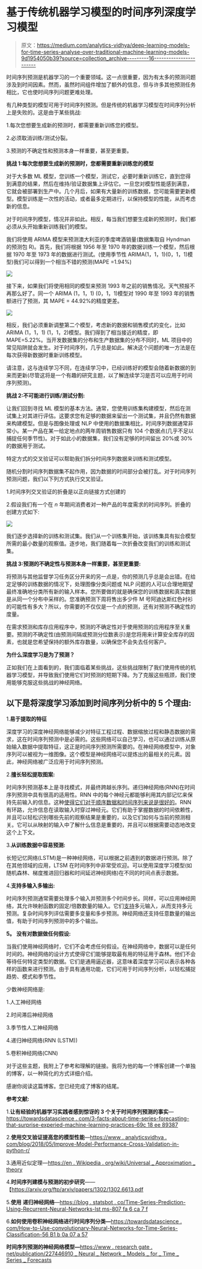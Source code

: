 # 基于传统机器学习模型的时间序列深度学习模型

> 原文：<https://medium.com/analytics-vidhya/deep-learning-models-for-time-series-analyse-over-traditional-machine-learning-models-9d1954050b39?source=collection_archive---------16----------------------->

时间序列预测是机器学习的一个重要领域。这一点很重要，因为有太多的预测问题涉及到时间因素。然而，虽然时间组件增加了额外的信息，但与许多其他预测任务相比，它也使时间序列问题更难处理。

有几种类型的模型可用于时间序列预测。但是传统的机器学习模型在时间序列分析上是失败的。这是由于某些挑战:

1.每次您想要生成新的预测时，都需要重新训练您的模型。

2.必须取消训练/测试分裂。

3.预测的不确定性和预测本身一样重要，甚至更重要。

**挑战 1:每次您想要生成新的预测时，您都需要重新训练您的模型**

对于大多数 ML 模型，您训练一个模型，测试它，必要时重新训练它，直到您得到满意的结果，然后在维持/验证数据集上评估它。一旦您对模型性能感到满意，它就会被部署到生产中。几个月后，如果有大量新的训练数据，您可能需要更新模型。模型训练是一次性的活动，或者最多定期进行，以保持模型的性能，从而考虑新的信息。

对于时间序列模型，情况并非如此。相反，每当我们想要生成新的预测时，我们都必须从头开始重新训练我们的模型。

我们将使用 ARIMA 模型来预测澳大利亚的季度啤酒销量(数据集取自 Hyndman 的预测包 R)。首先，我们将根据 1956 年至 1970 年的数据训练一个模型，然后根据 1970 年至 1973 年的数据进行测试。(使用季节性 ARIMA(1，1，1)(0，1，1)模型)我们可以得到一个相当不错的预测(MAPE =1.94%)

![](img/b986c04b1cb3ccb5f02b291101b97fdc.png)

接下来，如果我们将使用相同的模型来预测 1993 年之前的销售情况。天气预报不再那么好了。同一个 ARIMA (1，1，1) (0，1，1)模型对 1990 年至 1993 年的销售额进行了预测，其 MAPE = 44.92%的精度更差。

![](img/5792e93cd83aef7ae6cc7cbffbcf51bf.png)

相反，我们必须重新调整第二个模型，考虑新的数据和销售模式的变化，比如 ARIMA (1，1，1) (1，1，2)模型。我们得到了相当接近的精度，即 MAPE=5.22%。当开发数据集的分布和生产数据集的分布不同时，ML 项目中的常见陷阱就会发生。对于时间序列，几乎总是如此。解决这个问题的唯一方法是在每次获得新数据时重新训练模型。

请注意，这与连续学习不同，在连续学习中，已经训练好的模型会随着新数据的到来而更新(尽管这将是一个有趣的研究主题，以了解连续学习是否可以应用于时间序列预测)。

**挑战 2:不可能进行训练/测试分割:**

让我们回到寻找 ML 模型的基本方法。通常，您使用训练集构建模型，然后在测试集上对其进行评估。这要求您有足够的数据来留出一个测试集，并且仍然有数据来构建模型。但是与图像处理或 NLP 中使用的数据集相比，时间序列数据通常非常小。某一产品在某一给定地点的两年周销售数据只有 104 个数据点(几乎不足以捕捉任何季节性)。对于如此小的数据集，我们没有足够的时间留出 20%或 30%的数据用于测试。

特定方式的交叉验证可以帮助我们拆分时间序列数据来训练和测试模型。

随机分割时间序列数据集不起作用，因为数据的时间部分会被打乱。对于时间序列预测问题，我们以下列方式执行交叉验证。

1.时间序列交叉验证的折叠是以正向链接方式创建的

2.假设我们有一个在 *n* 年期间消费者对一种产品的年度需求的时间序列。折叠的创建方式如下:

![](img/cd338e4ef165e550b8893d5c34bfd878.png)

我们逐步选择新的训练和测试集。我们从一个训练集开始，该训练集具有拟合模型所需的最小数量的观察值。逐步地，我们随着每一次折叠改变我们的训练和测试集。

**挑战 3:预测的不确定性与预测本身一样重要，甚至更重要:**

将预测与其他监督学习任务区分开来的另一点是，你的预测几乎总是会出错。在给定足够的训练数据的情况下，处理图像分类问题或 NLP 问题的人可以合理地期望最终准确地分类所有新的输入样本。您所要做的就是确保您的训练数据和真实数据是从同一个分布中采样的。您准确预测下周将售出多少件 M 号阿迪达斯红色衬衫的可能性有多大？所以，你需要的不仅仅是一个点的预测，还有对预测不确定性的度量。

在需求预测和库存应用程序中，预测的不确定性对于使用预测的应用程序至关重要。预测的不确定性(由预测间隔或预测分位数表示)是您将用来计算安全库存的因素，也就是您希望保持的额外库存数量，以确保您不会失去任何客户。

**为什么深度学习是为了预测？**

正如我们在上面看到的，我们面临着某些挑战，这些挑战限制了我们使用传统的机器学习模型，并导致我们使用它们时预测的短期下降。为了克服这些瓶颈，我们使用能够克服这些挑战的神经网络。

## 以下是将深度学习添加到时间序列分析中的 5 个理由:

1.**易于提取的特征**

深度学习的深度神经网络能够减少对特征工程过程、数据缩放过程和静态数据的需求，这在时间序列预测中是必需的。这些网络可以自己学习，也可以通过训练从原始输入数据中提取特征，这正是时间序列预测所需要的。在神经网络模型中，对象序列可以被视为一维图像。这个模型是神经网络可以提炼出的最相关的元素。因此，神经网络被广泛应用于时间序列预测。

2.**擅长轻松提取图案:**

时间序列预测基本上是寻找模式，并最终跨越长序列。递归神经网络(RNN)在时间序列预测中具有很高的适用性。RNN 中的每个神经元都能够利用其内部记忆来保持先前输入的信息。这种[使得它们对于顺序数据和时间序列来说是很好的](https://towardsdatascience.com/recurrent-neural-networks-and-lstm-4b601dd822a5)。RNN 有环路，允许信息在读取输入时穿过神经元。它们有助于掌握数据的时间依赖性，并且可以轻松识别哪些先前的观察结果是重要的，以及它们如何与当前的预测相关。它可以从映射的输入中了解什么信息是重要的，并且可以根据需要动态地改变这个上下文。

3.**从训练数据中容易预测:**

长短记忆网络(LSTM)是一种神经网络，可以根据之前遇到的数据进行预测。除了在其他领域的应用，LTSM 在时间序列中非常受欢迎。可以使用深度学习模型(如随机森林、梯度推进回归器和时间延迟神经网络)在不同的时间点表示数据。

4.**支持多输入多输出:**

时间序列预测通常需要处理多个输入并预测多个时间步长。同样，可以应用神经网络，其允许映射函数的固定/倍数数量的输入。它们[支持](https://www.oreilly.com/ideas/3-reasons-to-add-deep-learning-to-your-time-series-toolkit)多元输入，从而支持多元预测。复杂时间序列评估需要多变量和多步预测。神经网络还支持任意数量的输出值，有助于时间序列预测中的多个输出。

**5。** **没有对数据做任何假设:**

当我们使用神经网络时，它们不会考虑任何假设。在神经网络中，数据可以是任何时间的。神经网络的设计方式使得它们能够提取最有用的特征用于森林。他们不会等待任何特定类型的数据。它们是通用逼近器，这意味着深度学习可以表示各种各样的函数来进行预测。由于具有通用功能，它们可用于时间序列分析，以轻松捕捉趋势、模式和季节性。

少数神经网络是:

1.人工神经网络

2.时间滞后神经网络

3.季节性人工神经网络

4.递归神经网络(RNN (LSTM))

5.卷积神经网络(CNN)

对于这些主题，我附上了参考和理解的链接。我将为他的每一个博客创建一个单独的博客，以一种简化的方式详细介绍。

感谢你阅读这篇博客。您已经完成了博客的结尾。

**参考文献:**

1.**让有经验的机器学习实践者感到惊讶的 3 个关于时间序列预测的事实**—[https://towardsdatascience . com/3-facts-about-time-series-forecasting-that-surprise-experied-machine-learning-practices-69c 18 ee 89387](https://towardsdatascience.com/3-facts-about-time-series-forecasting-that-surprise-experienced-machine-learning-practitioners-69c18ee89387)

2.**使用交叉验证提高您的模型性能**—[https://www . analyticsvidhya . com/blog/2018/05/Improve-Model-Performance-Cross-Validation-in-python-r/](https://www.analyticsvidhya.com/blog/2018/05/improve-model-performance-cross-validation-in-python-r/)

3.通用近似定理—[https://en . Wikipedia . org/wiki/Universal _ Approximation _ theory](https://en.wikipedia.org/wiki/Universal_approximation_theorem)

4.**时间序列建模与预测的初步研究**——【https://arxiv.org/ftp/arxiv/papers/1302/1302.6613.pdf 

5.**使用** **递归神经网络**—[https://blog . statsbot . co/Time-Series-Prediction-Using-Recurrent-Neural-Networks-lst ms-807 fa 6 ca 7 f](https://blog.statsbot.co/time-series-prediction-using-recurrent-neural-networks-lstms-807fa6ca7f)

6.**如何使用卷积神经网络进行时间序列分类—**[https://towardsdatascience . com/How-to-Use-convolutionary-Neural-Networks-for-Time-Series-Classification-56 B1 b 0a 07 a 57](https://towardsdatascience.com/how-to-use-convolutional-neural-networks-for-time-series-classification-56b1b0a07a57)

**时间序列预测的神经网络模型—**[https://www . research gate . net/publication/227446910 _ Neural _ Network _ Models _ for _ Time _ Series _ Forecasts](https://www.researchgate.net/publication/227446910_Neural_Network_Models_for_Time_Series_Forecasts)